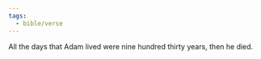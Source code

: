 ```yaml
---
tags:
  - bible/verse
---
```

All the days that Adam lived were nine hundred thirty years, then he died.